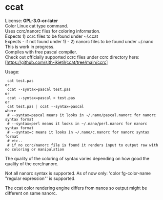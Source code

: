 # ccat
License: **GPL-3.0-or-later**  
Color Linux cat type command.  
Uses ccrc/nanorc files for coloring information.  
Expects 1) ccrc files to be found under ~/.ccat  
Expects - if not found under 1) - 2) nanorc files to be found under ~/.nano  
This is work in progress.  
Compiles with free pascal compiler.  
Check out officially supported ccrc files under ccrc directory here: [https://github.com/sith-ikjetil/ccat/tree/main/ccrc]  

Usage:  
```
 cat test.pas
or
 ccat --syntax=pascal test.pas
or
 ccat --syntax=pascal < test.pas
or
 cat test.pas | ccat --syntax=pascal
where
 # --syntax=pascal means it looks in ~/.nano/pascal.nanorc for nanorc syntax format
 # --syntax=perl means it looks in ~/.nano/perl.nanorc for nanorc syntax format
 # --syntax=c means it looks in ~/.nano/c.nanorc for nanorc syntax format 
 # etc..
 # if no ccrc/nanorc file is found it renders input to output raw with no coloring or manipulation
```
The quality of the coloring of syntax varies depending on how good the quality of the ccrc/nanorc.  

Not all nanorc syntax is supported. As of now only: 'color fg-color-name "regular expression"' is supported.  

The ccat color rendering engine differs from nanos so output might be different on same nanorc.  

